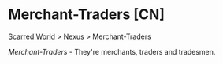 # Merchant-Traders [CN]
[Scarred World](./scarred-world.md) > [Nexus](./city.md) > Merchant-Traders

*Merchant-Traders* - They're merchants, traders and tradesmen.

